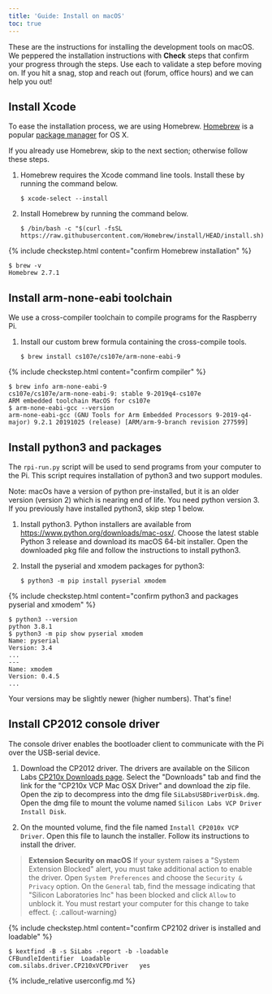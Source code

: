 ```yaml
---
title: 'Guide: Install on macOS'
toc: true
---
```


<script>
$().ready(function() {
    var elems = document.getElementsByClassName('language-console');
    for (const elem of elems) elem.className += ' console-mac';
});
</script>

These are the instructions for installing the development tools on macOS. We peppered the installation instructions with <i class="fa fa-check-square-o fa-lg"></i> __Check__ steps that confirm your progress through the steps. Use each to validate a step before moving on.  If you hit a snag, stop and reach out (forum, office hours) and we can help you out!

## Install Xcode

To ease the installation process, we are using Homebrew.
[Homebrew](http://brew.sh/) is a popular [package
manager](https://en.wikipedia.org/wiki/Package_manager) for OS X.

If you already use Homebrew, skip to the next section; otherwise follow these steps.

1.  Homebrew requires the Xcode command line tools. Install these by running the command below.
    ```console
    $ xcode-select --install
    ```

2.  Install Homebrew by running the command below.
    ```console
    $ /bin/bash -c "$(curl -fsSL https://raw.githubusercontent.com/Homebrew/install/HEAD/install.sh)"
    ```

{% include checkstep.html content="confirm Homebrew installation" %}
```console
$ brew -v
Homebrew 2.7.1
```

## Install arm-none-eabi toolchain
We use a cross-compiler toolchain to compile programs for the Raspberry Pi. 

1. Install our custom brew formula containing the cross-compile tools.
    ```console
    $ brew install cs107e/cs107e/arm-none-eabi-9
    ```

{% include checkstep.html content="confirm compiler" %}
```console
$ brew info arm-none-eabi-9
cs107e/cs107e/arm-none-eabi-9: stable 9-2019q4-cs107e
ARM embedded toolchain MacOS for cs107e
$ arm-none-eabi-gcc --version
arm-none-eabi-gcc (GNU Tools for Arm Embedded Processors 9-2019-q4-major) 9.2.1 20191025 (release) [ARM/arm-9-branch revision 277599]
```

## Install python3 and packages
The `rpi-run.py` script will be used to send programs from your computer to the Pi. This script requires installation of python3 and two support modules.

Note: macOs have a version of python pre-installed, but it is an older version (version 2) which is nearing end of life. You need python version 3. If you previously have installed python3, skip step 1 below.

1. Install python3. Python installers are available from <https://www.python.org/downloads/mac-osx/>. Choose the latest stable Python 3 release and download its macOS 64-bit installer. Open the downloaded pkg file and follow the instructions to install python3.

2. Install the pyserial and xmodem packages for python3:

    ```console
    $ python3 -m pip install pyserial xmodem
    ```

{% include checkstep.html content="confirm python3 and packages pyserial and xmodem" %}
```console
$ python3 --version
python 3.8.1
$ python3 -m pip show pyserial xmodem 
Name: pyserial
Version: 3.4
...
---
Name: xmodem
Version: 0.4.5
...
```
Your versions may be slightly newer (higher numbers). That's fine!

## Install CP2012 console driver
The console driver enables the bootloader client to communicate with the Pi over the USB-serial device.

1. Download the CP2012 driver. The drivers are available on the Silicon Labs [CP210x Downloads page](https://www.silabs.com/developers/usb-to-uart-bridge-vcp-drivers). Select the "Downloads" tab and find the link for the "CP210x VCP Mac OSX Driver" and download the zip file. Open the zip to decompress into the dmg file `SiLabsUSBDriverDisk.dmg`. Open the dmg file to mount the volume named `Silicon Labs VCP Driver Install Disk`.

2. On the mounted volume, find the file named
    `Install CP2010x VCP Driver`. Open this file to launch the
    installer. Follow its instructions to install the driver.

> __Extension Security on macOS__ If your system raises a "System Extension Blocked" alert, you must take additional action to enable the driver. Open `System Preferences` and choose the `Security & Privacy` option. On the `General` tab, find the message indicating that "Silicon Laboratories Inc" has been blocked and click `Allow` to unblock it. You must restart your computer for this change to take effect.
{: .callout-warning}

{% include checkstep.html content="confirm CP2102 driver is installed and loadable" %}
```console
$ kextfind -B -s SiLabs -report -b -loadable
CFBundleIdentifier  Loadable
com.silabs.driver.CP210xVCPDriver   yes
```
{% include_relative userconfig.md %}
